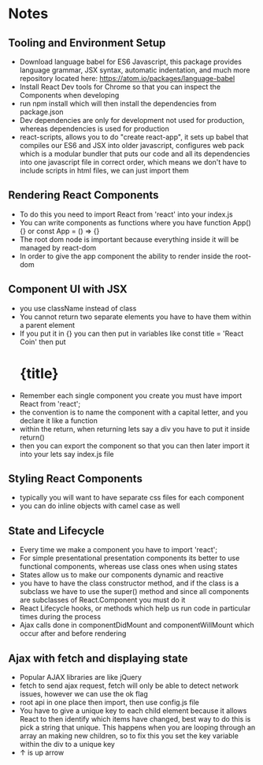 # Notes

## Tooling and Environment Setup
* Download language babel for ES6 Javascript, this package provides language grammar, JSX syntax, automatic indentation, and much more repository located here: https://atom.io/packages/language-babel
* Install React Dev tools for Chrome so that you can inspect the Components when developing
* run npm install which will then install the dependencies from package.json
* Dev dependencies are only for development not used for production, whereas dependencies is used for production
* react-scripts, allows you to do "create react-app", it sets up babel that compiles our ES6 and JSX into older javascript, configures web pack which is a modular bundler that puts our code and all its dependencies into one javascript file in correct order, which means we don't have to include scripts in html files, we can just import them

## Rendering React Components
* To do this you need to import React from 'react' into your index.js
* You can write components as functions where you have
  function App() {} or const App = () => {}
* The root dom node is important because everything inside it will be managed by react-dom
* In order to give the app component the ability to render inside the root-dom

## Component UI with JSX
* you use className instead of class
* You cannot return two separate elements you have to have them within a parent element
* If you put it in {} you can then put in variables like const title = 'React Coin' then put <h1>{title}</h1>
* Remember each single component you create you must have import React from 'react';
* the convention is to name the component with a capital letter, and you declare it like a function
* within the return, when returning lets say a div you have to put it inside return()
* then you can export the component so that you can then later import it into your lets say index.js file

## Styling React Components
* typically you will want to have separate css files for each component
* you can do inline objects with camel case as well

## State and Lifecycle
* Every time we make a component you have to import 'react';
* For simple presentational presentation components its better to use functional components, whereas use class ones when using states
* States allow us to make our components dynamic and reactive
* you have to have the class constructor method, and if the class is a subclass we have to use the super() method and since all components are subclasses of React.Component you must do it
* React Lifecycle hooks, or methods which help us run code in particular times during the process
* Ajax calls done in componentDidMount and componentWillMount which occur after and before rendering

## Ajax with fetch and displaying state
* Popular AJAX libraries are like jQuery
* fetch to send ajax request, fetch will only be able to detect network issues, however we can use the ok flag
* root api in one place then import, then use config.js file
* You have to give a unique key to each child element because it allows React to then identify which items have changed, best way to do this is pick a string that unique. This happens when you are looping through an array an making new children, so to fix this you set the key variable within the div to a unique key
* &uarr; is up arrow 
